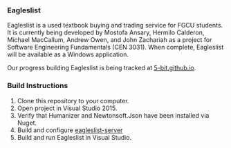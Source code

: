 ### Eagleslist

Eagleslist is a used textbook buying and trading service for FGCU students. It is currently being developed by Mostofa Ansary, Hermilo Calderon, Michael MacCallum, Andrew Owen, and John Zachariah as a project for Software Engineering Fundamentals (CEN 3031). When complete, Eagleslist will be available as a Windows application.

Our progress building Eagleslist is being tracked at [5-bit.github.io](https://5-bit.github.io).

### Build Instructions

1. Clone this repository to your computer.
2. Open project in Visual Studio 2015.
3. Verify that Humanizer and Newtonsoft.Json have been installed via Nuget.
4. Build and configure [eagleslist-server](https://github.com/5-Bit/eagleslist-server)
5. Build and run Eagleslist in Visual Studio.
